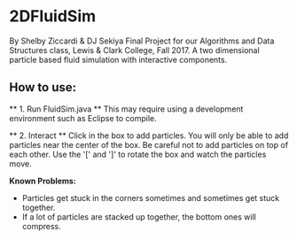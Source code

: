 # 2DFluidSim
By Shelby Ziccardi & DJ Sekiya
Final Project for our Algorithms and Data Structures class, Lewis & Clark College, Fall 2017. 
A two dimensional particle based fluid simulation with interactive components.

## How to use:

** 1. Run FluidSim.java **
This may require using a development environment such as Eclipse to compile.

** 2. Interact **
Click in the box to add particles. You will only be able to add particles near the center of the box. Be careful not to add particles on top of each other.
Use the '[' and ']' to rotate the box and watch the particles move.

**Known Problems:**
- Particles get stuck in the corners sometimes and sometimes get stuck together. 
- If a lot of particles are stacked up together, the bottom ones will compress. 

